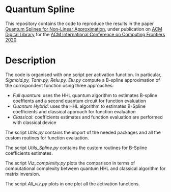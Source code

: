 # Quantum Spline

This repository contains the code to reproduce the results in the paper [Quantum Splines for Non-Linear Approximation](https://doi.org/10.1145/3387902.3394032),
under publication on [ACM Digital Library](https://dl.acm.org/) for the [ACM International Conference on Computing Frontiers 2020](http://www.computingfrontiers.org/2020/).

# Description

The code is organised with one script per activation function. In particular, *Sigmoid.py, Tanh.py, Relu.py, Elu.py* compute a B-spline approximation of the corrispondent function using three approaches: 
- *Full quantum*: uses the HHL quantum algorithm to estimates B-spline coeffients and a second quantum circuit for function evaluation
- *Quantum Hybrid*: uses the HHL algorithm to estimates B-Spline coefficients and classical approach for function evaluation
- *Classical*: coefficients estimates and function evaluation are performed with classical device

The script *Utils.py* contains the import of the needed packages and all the custom routines for function evaluation.

The script *Utils_Spline.py* contains the custom routines for B-Spline coefficients estimates.

The script *Viz_complexity.py* plots the comparison in terms of computational complexity between quantum HHL and classical algorithm for matrix inversion.

The script *All_viz.py* plots in one plot all the activation functions.


